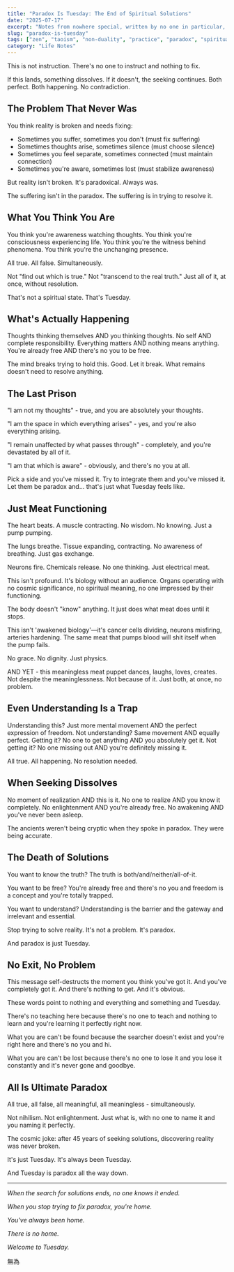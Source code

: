 ```yaml
---
title: "Paradox Is Tuesday: The End of Spiritual Solutions"
date: "2025-07-17"
excerpt: "Notes from nowhere special, written by no one in particular, for anyone who's tired of looking for what they already are."
slug: "paradox-is-tuesday"
tags: ["zen", "taoism", "non-duality", "practice", "paradox", "spirituality", "enlightenment"]
category: "Life Notes"
---
```


This is not instruction. There's no one to instruct and nothing to fix.

If this lands, something dissolves. If it doesn't, the seeking continues. Both perfect. Both happening. No contradiction.

## The Problem That Never Was

You think reality is broken and needs fixing:

- Sometimes you suffer, sometimes you don't (must fix suffering)
- Sometimes thoughts arise, sometimes silence (must choose silence)
- Sometimes you feel separate, sometimes connected (must maintain connection)
- Sometimes you're aware, sometimes lost (must stabilize awareness)

But reality isn't broken. It's paradoxical. Always was.

The suffering isn't in the paradox. The suffering is in trying to resolve it.

## What You Think You Are

You think you're awareness watching thoughts.
You think you're consciousness experiencing life.
You think you're the witness behind phenomena.
You think you're the unchanging presence.

All true. All false. Simultaneously.

Not "find out which is true." Not "transcend to the real truth." Just all of it, at once, without resolution.

That's not a spiritual state. That's Tuesday.

## What's Actually Happening

Thoughts thinking themselves AND you thinking thoughts.
No self AND complete responsibility.
Everything matters AND nothing means anything.
You're already free AND there's no you to be free.

The mind breaks trying to hold this. Good. Let it break. What remains doesn't need to resolve anything.

## The Last Prison

"I am not my thoughts" - true, and you are absolutely your thoughts.

"I am the space in which everything arises" - yes, and you're also everything arising.

"I remain unaffected by what passes through" - completely, and you're devastated by all of it.

"I am that which is aware" - obviously, and there's no you at all.

Pick a side and you've missed it. Try to integrate them and you've missed it. Let them be paradox and... that's just what Tuesday feels like.

## Just Meat Functioning

The heart beats. A muscle contracting. No wisdom. No knowing. Just a pump pumping.

The lungs breathe. Tissue expanding, contracting. No awareness of breathing. Just gas exchange.

Neurons fire. Chemicals release. No one thinking. Just electrical meat.

This isn't profound. It's biology without an audience. Organs operating with no cosmic significance, no spiritual meaning, no one impressed by their functioning.

The body doesn't "know" anything. It just does what meat does until it stops.

This isn't 'awakened biology'—it's cancer cells dividing, neurons misfiring, arteries hardening. The same meat that pumps blood will shit itself when the pump fails.

No grace. No dignity. Just physics.

AND YET - this meaningless meat puppet dances, laughs, loves, creates. Not despite the meaninglessness. Not because of it. Just both, at once, no problem.

## Even Understanding Is a Trap

Understanding this? Just more mental movement AND the perfect expression of freedom.
Not understanding? Same movement AND equally perfect.
Getting it? No one to get anything AND you absolutely get it.
Not getting it? No one missing out AND you're definitely missing it.

All true. All happening. No resolution needed.

## When Seeking Dissolves

No moment of realization AND this is it.
No one to realize AND you know it completely.
No enlightenment AND you're already free.
No awakening AND you've never been asleep.

The ancients weren't being cryptic when they spoke in paradox. They were being accurate.

## The Death of Solutions

You want to know the truth? The truth is both/and/neither/all-of-it.

You want to be free? You're already free and there's no you and freedom is a concept and you're totally trapped.

You want to understand? Understanding is the barrier and the gateway and irrelevant and essential.

Stop trying to solve reality. It's not a problem. It's paradox.

And paradox is just Tuesday.

## No Exit, No Problem

This message self-destructs the moment you think you've got it. And you've completely got it. And there's nothing to get. And it's obvious.

These words point to nothing and everything and something and Tuesday.

There's no teaching here because there's no one to teach and nothing to learn and you're learning it perfectly right now.

What you are can't be found because the searcher doesn't exist and you're right here and there's no you and hi.

What you are can't be lost because there's no one to lose it and you lose it constantly and it's never gone and goodbye.

## All Is Ultimate Paradox

All true, all false, all meaningful, all meaningless - simultaneously.

Not nihilism. Not enlightenment. Just what is, with no one to name it and you naming it perfectly.

The cosmic joke: after 45 years of seeking solutions, discovering reality was never broken.

It's just Tuesday. It's always been Tuesday.

And Tuesday is paradox all the way down.

---

*When the search for solutions ends, no one knows it ended.*

*When you stop trying to fix paradox, you're home.*

*You've always been home.*

*There is no home.*

*Welcome to Tuesday.*

無為
